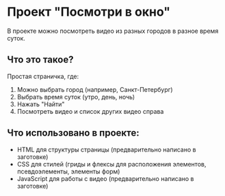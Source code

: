 # Проект "Посмотри в окно"

В проекте можно посмотреть видео из разных городов в разное время суток.

## Что это такое?

Простая страничка, где:
1. Можно выбрать город (например, Санкт-Петербург)
2. Выбрать время суток (утро, день, ночь)
3. Нажать "Найти"
4. Посмотреть видео и список других видео справа

## Что использовано в проекте:

- HTML для структуры страницы (предварительно написано в заготовке)
- CSS для стилей (гриды и флексы для расположения элементов, псевдоэлементы, элементы форм)
- JavaScript для работы с видео (предварительно написано в заготовке)
